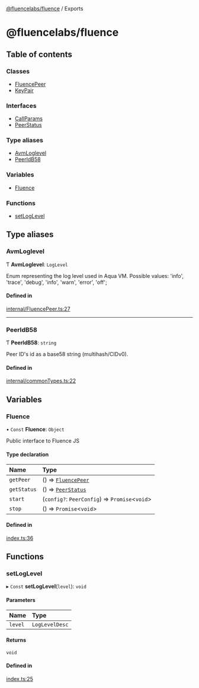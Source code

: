 [@fluencelabs/fluence](README.md) / Exports

# @fluencelabs/fluence

## Table of contents

### Classes

- [FluencePeer](classes/FluencePeer.md)
- [KeyPair](classes/KeyPair.md)

### Interfaces

- [CallParams](interfaces/CallParams.md)
- [PeerStatus](interfaces/PeerStatus.md)

### Type aliases

- [AvmLoglevel](modules.md#avmloglevel)
- [PeerIdB58](modules.md#peeridb58)

### Variables

- [Fluence](modules.md#fluence)

### Functions

- [setLogLevel](modules.md#setloglevel)

## Type aliases

### AvmLoglevel

Ƭ **AvmLoglevel**: `LogLevel`

Enum representing the log level used in Aqua VM.
Possible values: 'info', 'trace', 'debug', 'info', 'warn', 'error', 'off';

#### Defined in

[internal/FluencePeer.ts:27](https://github.com/fluencelabs/fluence-js/blob/ac8b613/src/internal/FluencePeer.ts#L27)

___

### PeerIdB58

Ƭ **PeerIdB58**: `string`

Peer ID's id as a base58 string (multihash/CIDv0).

#### Defined in

[internal/commonTypes.ts:22](https://github.com/fluencelabs/fluence-js/blob/ac8b613/src/internal/commonTypes.ts#L22)

## Variables

### Fluence

• `Const` **Fluence**: `Object`

Public interface to Fluence JS

#### Type declaration

| Name | Type |
| :------ | :------ |
| `getPeer` | () => [`FluencePeer`](classes/FluencePeer.md) |
| `getStatus` | () => [`PeerStatus`](interfaces/PeerStatus.md) |
| `start` | (`config?`: `PeerConfig`) => `Promise`<`void`\> |
| `stop` | () => `Promise`<`void`\> |

#### Defined in

[index.ts:36](https://github.com/fluencelabs/fluence-js/blob/ac8b613/src/index.ts#L36)

## Functions

### setLogLevel

▸ `Const` **setLogLevel**(`level`): `void`

#### Parameters

| Name | Type |
| :------ | :------ |
| `level` | `LogLevelDesc` |

#### Returns

`void`

#### Defined in

[index.ts:25](https://github.com/fluencelabs/fluence-js/blob/ac8b613/src/index.ts#L25)
